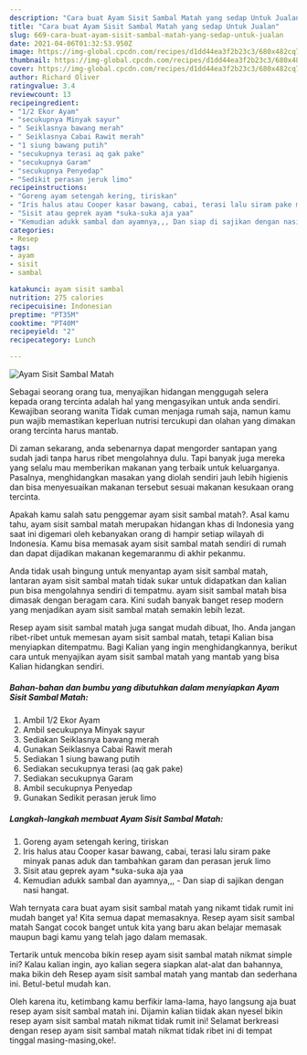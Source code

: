 ```yaml
---
description: "Cara buat Ayam Sisit Sambal Matah yang sedap Untuk Jualan"
title: "Cara buat Ayam Sisit Sambal Matah yang sedap Untuk Jualan"
slug: 669-cara-buat-ayam-sisit-sambal-matah-yang-sedap-untuk-jualan
date: 2021-04-06T01:32:53.950Z
image: https://img-global.cpcdn.com/recipes/d1dd44ea3f2b23c3/680x482cq70/ayam-sisit-sambal-matah-foto-resep-utama.jpg
thumbnail: https://img-global.cpcdn.com/recipes/d1dd44ea3f2b23c3/680x482cq70/ayam-sisit-sambal-matah-foto-resep-utama.jpg
cover: https://img-global.cpcdn.com/recipes/d1dd44ea3f2b23c3/680x482cq70/ayam-sisit-sambal-matah-foto-resep-utama.jpg
author: Richard Oliver
ratingvalue: 3.4
reviewcount: 13
recipeingredient:
- "1/2 Ekor Ayam"
- "secukupnya Minyak sayur"
- " Seiklasnya bawang merah"
- " Seiklasnya Cabai Rawit merah"
- "1 siung bawang putih"
- "secukupnya terasi aq gak pake"
- "secukupnya Garam"
- "secukupnya Penyedap"
- "Sedikit perasan jeruk limo"
recipeinstructions:
- "Goreng ayam setengah kering, tiriskan"
- "Iris halus atau Cooper kasar bawang, cabai, terasi lalu siram pake minyak panas aduk dan tambahkan garam dan perasan jeruk limo"
- "Sisit atau geprek ayam *suka-suka aja yaa"
- "Kemudian adukk sambal dan ayamnya,,, Dan siap di sajikan dengan nasi hangat."
categories:
- Resep
tags:
- ayam
- sisit
- sambal

katakunci: ayam sisit sambal 
nutrition: 275 calories
recipecuisine: Indonesian
preptime: "PT35M"
cooktime: "PT40M"
recipeyield: "2"
recipecategory: Lunch

---
```



![Ayam Sisit Sambal Matah](https://img-global.cpcdn.com/recipes/d1dd44ea3f2b23c3/680x482cq70/ayam-sisit-sambal-matah-foto-resep-utama.jpg)

Sebagai seorang orang tua, menyajikan hidangan menggugah selera kepada orang tercinta adalah hal yang mengasyikan untuk anda sendiri. Kewajiban seorang  wanita Tidak cuman menjaga rumah saja, namun kamu pun wajib memastikan keperluan nutrisi tercukupi dan olahan yang dimakan orang tercinta harus mantab.

Di zaman  sekarang, anda sebenarnya dapat mengorder santapan yang sudah jadi tanpa harus ribet mengolahnya dulu. Tapi banyak juga mereka yang selalu mau memberikan makanan yang terbaik untuk keluarganya. Pasalnya, menghidangkan masakan yang diolah sendiri jauh lebih higienis dan bisa menyesuaikan makanan tersebut sesuai makanan kesukaan orang tercinta. 



Apakah kamu salah satu penggemar ayam sisit sambal matah?. Asal kamu tahu, ayam sisit sambal matah merupakan hidangan khas di Indonesia yang saat ini digemari oleh kebanyakan orang di hampir setiap wilayah di Indonesia. Kamu bisa memasak ayam sisit sambal matah sendiri di rumah dan dapat dijadikan makanan kegemaranmu di akhir pekanmu.

Anda tidak usah bingung untuk menyantap ayam sisit sambal matah, lantaran ayam sisit sambal matah tidak sukar untuk didapatkan dan kalian pun bisa mengolahnya sendiri di tempatmu. ayam sisit sambal matah bisa dimasak dengan beragam cara. Kini sudah banyak banget resep modern yang menjadikan ayam sisit sambal matah semakin lebih lezat.

Resep ayam sisit sambal matah juga sangat mudah dibuat, lho. Anda jangan ribet-ribet untuk memesan ayam sisit sambal matah, tetapi Kalian bisa menyiapkan ditempatmu. Bagi Kalian yang ingin menghidangkannya, berikut cara untuk menyajikan ayam sisit sambal matah yang mantab yang bisa Kalian hidangkan sendiri.

<!--inarticleads1-->

##### Bahan-bahan dan bumbu yang dibutuhkan dalam menyiapkan Ayam Sisit Sambal Matah:

1. Ambil 1/2 Ekor Ayam
1. Ambil secukupnya Minyak sayur
1. Sediakan  Seiklasnya bawang merah
1. Gunakan  Seiklasnya Cabai Rawit merah
1. Sediakan 1 siung bawang putih
1. Sediakan secukupnya terasi (aq gak pake)
1. Sediakan secukupnya Garam
1. Ambil secukupnya Penyedap
1. Gunakan Sedikit perasan jeruk limo




<!--inarticleads2-->

##### Langkah-langkah membuat Ayam Sisit Sambal Matah:

1. Goreng ayam setengah kering, tiriskan
1. Iris halus atau Cooper kasar bawang, cabai, terasi lalu siram pake minyak panas aduk dan tambahkan garam dan perasan jeruk limo
1. Sisit atau geprek ayam *suka-suka aja yaa
1. Kemudian adukk sambal dan ayamnya,,, - Dan siap di sajikan dengan nasi hangat.




Wah ternyata cara buat ayam sisit sambal matah yang nikamt tidak rumit ini mudah banget ya! Kita semua dapat memasaknya. Resep ayam sisit sambal matah Sangat cocok banget untuk kita yang baru akan belajar memasak maupun bagi kamu yang telah jago dalam memasak.

Tertarik untuk mencoba bikin resep ayam sisit sambal matah nikmat simple ini? Kalau kalian ingin, ayo kalian segera siapkan alat-alat dan bahannya, maka bikin deh Resep ayam sisit sambal matah yang mantab dan sederhana ini. Betul-betul mudah kan. 

Oleh karena itu, ketimbang kamu berfikir lama-lama, hayo langsung aja buat resep ayam sisit sambal matah ini. Dijamin kalian tiidak akan nyesel bikin resep ayam sisit sambal matah nikmat tidak rumit ini! Selamat berkreasi dengan resep ayam sisit sambal matah nikmat tidak ribet ini di tempat tinggal masing-masing,oke!.

